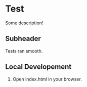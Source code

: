 # Test

Some description!

## Subheader

Tests ran smooth. 


## Local Developement 

1. Open index.html in your browser. 
